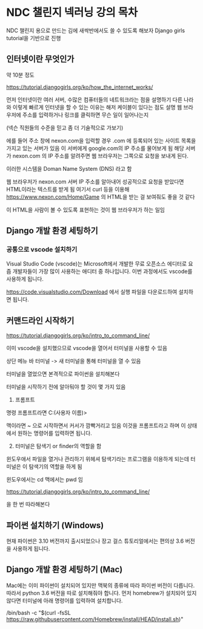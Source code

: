 # NDC 챌린지 넥러닝 강의 목차

NDC 챌린지 용으로 만드는 김에 새싹반에서도 쓸 수 있도록 해보자
Django girls tutorial을 기반으로 진행

## 인터넷이란 무엇인가

약 10분 정도

https://tutorial.djangogirls.org/ko/how_the_internet_works/

먼저 인터넷이란 여러 서버, 수많은 컴퓨터들의 네트워크라는 점을 설명하기
다른 나라와 이렇게 빠르게 인터넷을 할 수 있는 이유는 해저 케이블이 있다는 점도 설명
웹 브라우저에 주소를 입력하거나 링크를 클릭하면 무슨 일이 일어나는지

(넥슨 직원들의 수준을 믿고 좀 더 기술적으로 가보기)

에를 들어 주소 창에 nexon.com을 입력할 경우 .com 에 등록되어 있는 사이트 목록을 가지고 있는 서버가 있음 이 서버에게 google.com의 IP 주소를 물어보게 됨
해당 서버가 nexon.com 의 IP 주소를 알려주면 웹 브라우저는 그쪽으로 요청을 보내게 된다.

이러한 시스템을 Doman Name System (DNS) 라고 함

웹 브라우저가 nexon.com 서버 IP 주소를 알아내어 성공적으로 요청을 받았다면 HTML이라는 텍스트를 받게 됨
여기서 curl 등을 이용해 https://www.nexon.com/Home/Game 의 HTML을 받는 걸 보여줘도 좋을 것 같다

이 HTML을 사람이 볼 수 있도록 표현하는 것이 웹 브라우저가 하는 일임


## Django 개발 환경 세팅하기

### 공통으로 vscode 설치하기

Visual Studio Code (vscode)는 Microsoft에서 개발한 무료 오픈소스 에디터로 요즘 개발자들이 가장 많이 사용하는 애디터 중 하나입니다.
이번 과정에서도 vscode를 사용하게 됩니다.

https://code.visualstudio.com/Download 에서 실행 파일을 다운로드하여 설치하면 됩니다.

## 커맨드라인 시작하기

https://tutorial.djangogirls.org/ko/intro_to_command_line/

이미 vscode을 설치했으므로 vscode을 열어서 터미널을 사용할 수 있음

상단 메뉴 바 터미널 -> 새 터미널을 통해 터미널을 열 수 있음

터미널을 열었으면 본격적으로 파이썬을 설치해본다

터미널을 시작하기 전에 알아둬야 할 것이 몇 가지 있음

1. 프롬프트 

명령 프롬프트라면 C:\(사용자 이름)>

맥이라면 ~ 으로 시작하면서 커서가 깜빡거리고 있음
이것을 프롬프트라고 하며 이 상태에서 원하는 명령어를 입력하면 됩니다.

2. 터미널은 탐색기 or finder의 역할을 함

윈도우애서 파일을 열거나 관리하기 위헤셔 탐색기라는 프로그램을 이용하게 되는데 터미널은 이 탐색기의 역할을 하게 됨

윈도우에서는 cd 맥에서는 pwd 임

https://tutorial.djangogirls.org/ko/intro_to_command_line/

을 한 번 따라해본다


## 파이썬 설치하기 (Windows)

현재 파이썬은 3.10 버전까지 출시되었으나 장고 걸스 튜토리얼에서는 편의상 3.6 버전을 사용하게 됩니다.

## Django 개발 환경 세팅하기 (Mac)

Mac에는 이미 파이썬이 설치되어 있지만 맥북의 종류에 따라 파이썬 버전이 다릅니다. 따라서 python 3.6 버전을 따로 설치해줘야 합니다.
먼저 homebrew가 설치되어 있지 않다면 터미널에 아래 명령어를 입력하여 설치합니다.

/bin/bash -c "$(curl -fsSL https://raw.githubusercontent.com/Homebrew/install/HEAD/install.sh)"

